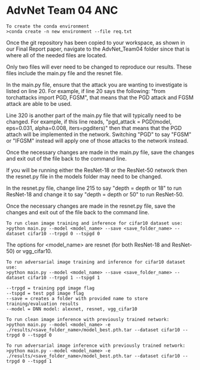 # AdvNet Team 04 ANC 

```                                                                                                                 
To create the conda environment                                                 
>conda create -n new environment --file req.txt                                 
```          
Once the git repository has been copied to your workspace, as shown in our Final Report paper, navigate to the AdvNet_Team04 folder since that is where all of the needed files are located.

Only two files will ever need to be changed to reproduce our results. These files include the main.py file and the resnet file.

In the main.py file, ensure that the attack you are wanting to investigate is listed on line 20. For example, if line 20 says the following: "from torchattacks import PGD, FGSM", that means that the PGD attack and FGSM attack are able to be used.

Line 320 is another part of the main.py file that will typically need to be changed. For example, if this line reads, "pgd_attack = PGD(model, eps=0.031, alpha=0.008, iters=pgditers)" then that means that the PGD attach will be implemented in the network. Switching "PGD" to say "FGSM" or "IFGSM" instead will apply one of those attacks to the network instead.

Once the necessary changes are made in the main.py file, save the changes and exit out of the file back to the command line. 

If you will be running either the ResNet-18 or the ResNet-50 network then the resnet.py file in the models folder may need to be changed.

In the resnet.py file, change line 215 to say "depth = depth or 18" to run ResNet-18 and change it to say "depth = depth or 50" to run ResNet-50.

Once the necessary changes are made in the resnet.py file, save the changes and exit out of the file back to the command line.
```
To run clean image training and inference for cifar10 dataset use: 
>python main.py --model <model_name> --save <save_folder_name> --dataset cifar10 --trpgd 0 --tspgd 0
```
The options for <model_name> are resnet (for both ResNet-18 and ResNet-50) or vgg_cifar10.

```
To run adversarial image training and inference for cifar10 dataset use: 
>python main.py --model <model_name> --save <save_folder_name> --dataset cifar10 --trpgd 1 --tspgd 1
```
```
--trpgd = training pgd image flag
--tspgd = test pgd image flag
--save = creates a folder with provided name to store training/evaluation results
--model = DNN model: alexnet, resnet, vgg_cifar10
```

```
To run clean image inference with previously trained network: 
>python main.py --model <model_name> -e ./results/<save_folder_name>/model_best.pth.tar --dataset cifar10 --trpgd 0 --tspgd 0
```

```
To run adversarial image inference with previously trained network: 
>python main.py --model <model_name> -e ./results/<save_folder_name>/model_best.pth.tar --dataset cifar10 --trpgd 0 --tspgd 1
```
